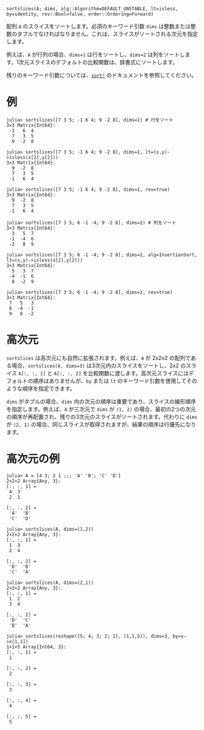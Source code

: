 ```
sortslices(A; dims, alg::Algorithm=DEFAULT_UNSTABLE, lt=isless, by=identity, rev::Bool=false, order::Ordering=Forward)
```

配列 `A` のスライスをソートします。必須のキーワード引数 `dims` は整数または整数のタプルでなければなりません。これは、スライスがソートされる次元を指定します。

例えば、`A` が行列の場合、`dims=1` は行をソートし、`dims=2` は列をソートします。1次元スライスのデフォルトの比較関数は、辞書式にソートします。

残りのキーワード引数については、[`sort!`](@ref) のドキュメントを参照してください。

# 例

```jldoctest
julia> sortslices([7 3 5; -1 6 4; 9 -2 8], dims=1) # 行をソート
3×3 Matrix{Int64}:
 -1   6  4
  7   3  5
  9  -2  8

julia> sortslices([7 3 5; -1 6 4; 9 -2 8], dims=1, lt=(x,y)->isless(x[2],y[2]))
3×3 Matrix{Int64}:
  9  -2  8
  7   3  5
 -1   6  4

julia> sortslices([7 3 5; -1 6 4; 9 -2 8], dims=1, rev=true)
3×3 Matrix{Int64}:
  9  -2  8
  7   3  5
 -1   6  4

julia> sortslices([7 3 5; 6 -1 -4; 9 -2 8], dims=2) # 列をソート
3×3 Matrix{Int64}:
  3   5  7
 -1  -4  6
 -2   8  9

julia> sortslices([7 3 5; 6 -1 -4; 9 -2 8], dims=2, alg=InsertionSort, lt=(x,y)->isless(x[2],y[2]))
3×3 Matrix{Int64}:
  5   3  7
 -4  -1  6
  8  -2  9

julia> sortslices([7 3 5; 6 -1 -4; 9 -2 8], dims=2, rev=true)
3×3 Matrix{Int64}:
 7   5   3
 6  -4  -1
 9   8  -2
```

# 高次元

`sortslices` は高次元にも自然に拡張されます。例えば、`A` が 2x2x2 の配列である場合、`sortslices(A, dims=3)` は3次元内のスライスをソートし、2x2 のスライス `A[:, :, 1]` と `A[:, :, 2]` を比較関数に渡します。高次元スライスにはデフォルトの順序はありませんが、`by` または `lt` のキーワード引数を使用してそのような順序を指定できます。

`dims` がタプルの場合、`dims` 内の次元の順序は重要であり、スライスの線形順序を指定します。例えば、`A` が三次元で `dims` が `(1, 2)` の場合、最初の2つの次元の順序が再配置され、残りの3次元のスライスがソートされます。代わりに `dims` が `(2, 1)` の場合、同じスライスが取得されますが、結果の順序は行優先になります。

# 高次元の例

```
julia> A = [4 3; 2 1 ;;; 'A' 'B'; 'C' 'D']
2×2×2 Array{Any, 3}:
[:, :, 1] =
 4  3
 2  1

[:, :, 2] =
 'A'  'B'
 'C'  'D'

julia> sortslices(A, dims=(1,2))
2×2×2 Array{Any, 3}:
[:, :, 1] =
 1  3
 2  4

[:, :, 2] =
 'D'  'B'
 'C'  'A'

julia> sortslices(A, dims=(2,1))
2×2×2 Array{Any, 3}:
[:, :, 1] =
 1  2
 3  4

[:, :, 2] =
 'D'  'C'
 'B'  'A'

julia> sortslices(reshape([5; 4; 3; 2; 1], (1,1,5)), dims=3, by=x->x[1,1])
1×1×5 Array{Int64, 3}:
[:, :, 1] =
 1

[:, :, 2] =
 2

[:, :, 3] =
 3

[:, :, 4] =
 4

[:, :, 5] =
 5
```
